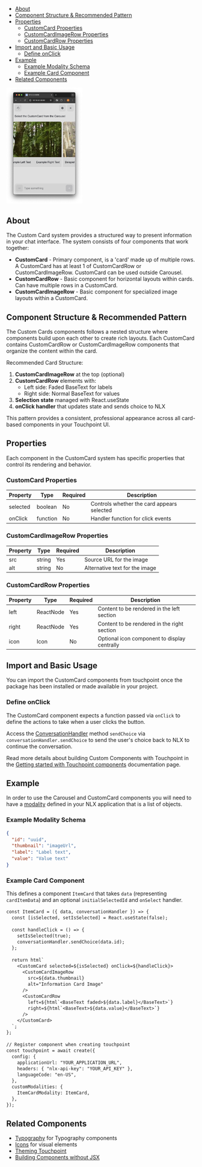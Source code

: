 - [About](#about)
- [Component Structure \& Recommended Pattern](#component-structure--recommended-pattern)
- [Properties](#properties)
  - [CustomCard Properties](#customcard-properties)
  - [CustomCardImageRow Properties](#customcardimagerow-properties)
  - [CustomCardRow Properties](#customcardrow-properties)
- [Import and Basic Usage](#import-and-basic-usage)
  - [Define onClick](#define-onclick)
- [Example](#example)
  - [Example Modality Schema](#example-modality-schema)
  - [Example Card Component](#example-card-component)
- [Related Components](#related-components)

<img src="/images/Touchpoint-Carousel.png" alt="Carousel Rendered Example" style="max-width: 40%;">

## About

The Custom Card system provides a structured way to present information in your chat interface. The system consists of four components that work together:

- **CustomCard** - Primary component, is a 'card' made up of multiple rows. A CustomCard has at least 1 of CustomCardRow or CustomCardImageRow. CustomCard can be used outside Carousel.
- **CustomCardRow** - Basic component for horizontal layouts within cards. Can have multiple rows in a CustomCard.
- **CustomCardImageRow** - Basic component for specialized image layouts within a CustomCard.

## Component Structure & Recommended Pattern

The Custom Cards components follows a nested structure where components build upon each other to create rich layouts. Each CustomCard contains CustomCardRow or CustomCardImageRow components that organize the content within the card.

Recommended Card Structure:

1. **CustomCardImageRow** at the top (optional)
2. **CustomCardRow** elements with:
   - Left side: Faded BaseText for labels
   - Right side: Normal BaseText for values
3. **Selection state** managed with React.useState
4. **onClick handler** that updates state and sends choice to NLX

This pattern provides a consistent, professional appearance across all card-based components in your Touchpoint UI.

## Properties

Each component in the CustomCard system has specific properties that control its rendering and behavior.

### CustomCard Properties

| Property | Type     | Required | Description                                |
| -------- | -------- | -------- | ------------------------------------------ |
| selected | boolean  | No       | Controls whether the card appears selected |
| onClick  | function | No       | Handler function for click events          |

### CustomCardImageRow Properties

| Property | Type   | Required | Description                    |
| -------- | ------ | -------- | ------------------------------ |
| src      | string | Yes      | Source URL for the image       |
| alt      | string | No       | Alternative text for the image |

### CustomCardRow Properties

| Property | Type      | Required | Description                                  |
| -------- | --------- | -------- | -------------------------------------------- |
| left     | ReactNode | Yes      | Content to be rendered in the left section   |
| right    | ReactNode | Yes      | Content to be rendered in the right section  |
| icon     | Icon      | No       | Optional icon component to display centrally |

## Import and Basic Usage

You can import the CustomCard components from touchpoint once the package has been installed or made available in your project.

### Define onClick

The CustomCard component expects a function passed via `onClick` to define the actions to take when a user clicks the button.

Access the [ConversationHandler](/headless-api-reference#interface-conversationhandler) method `sendChoice` via `conversationHandler.sendChoice` to send the user's choice back to NLX to continue the conversation.

Read more details about building Custom Components with Touchpoint in the [Getting started with Touchpoint components](/guide-building-custom-components) documentation page.

## Example

In order to use the Carousel and CustomCard components you will need to have a [modality](https://docs.studio.nlx.ai/1-build/resources/modalities) defined in your NLX application that is a list of objects.

### Example Modality Schema

```json
{
  "id": "uuid",
  "thumbnail": "imageUrl",
  "label": "Label text",
  "value": "Value text"
}
```

### Example Card Component

This defines a component `ItemCard` that takes `data` (representing `cardItemData`) and an optional `initialSelectedId` and `onSelect` handler.

```touchpointui
const ItemCard = ({ data, conversationHandler }) => {
  const [isSelected, setIsSelected] = React.useState(false);

  const handleClick = () => {
    setIsSelected(true);
    conversationHandler.sendChoice(data.id);
  };

  return html`
    <CustomCard selected=${isSelected} onClick=${handleClick}>
      <CustomCardImageRow
        src=${data.thumbnail}
        alt="Information Card Image"
      />
      <CustomCardRow
        left=${html`<BaseText faded>${data.label}</BaseText>`}
        right=${html`<BaseText>${data.value}</BaseText>`}
      />
    </CustomCard>
  `;
};

// Register component when creating touchpoint
const touchpoint = await create({
  config: {
    applicationUrl: "YOUR_APPLICATION_URL",
    headers: { "nlx-api-key": "YOUR_API_KEY" },
    languageCode: "en-US",
  },
  customModalities: {
    ItemCardModality: ItemCard,
  },
});
```

## Related Components

- [Typography](/touchpoint-Typography) for Typography components
- [Icons](/touchpoint-Icons) for visual elements
- [Theming Touchpoint](/touchpoint-ui-theming)
- [Building Components without JSX](/guide-html-components)
